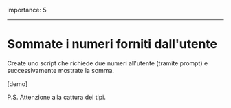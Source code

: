 importance: 5

---

# Sommate i numeri forniti dall'utente

Create uno script che richiede due numeri all'utente (tramite prompt) e successivamente mostrate la somma.

[demo]

P.S. Attenzione alla cattura dei tipi.

